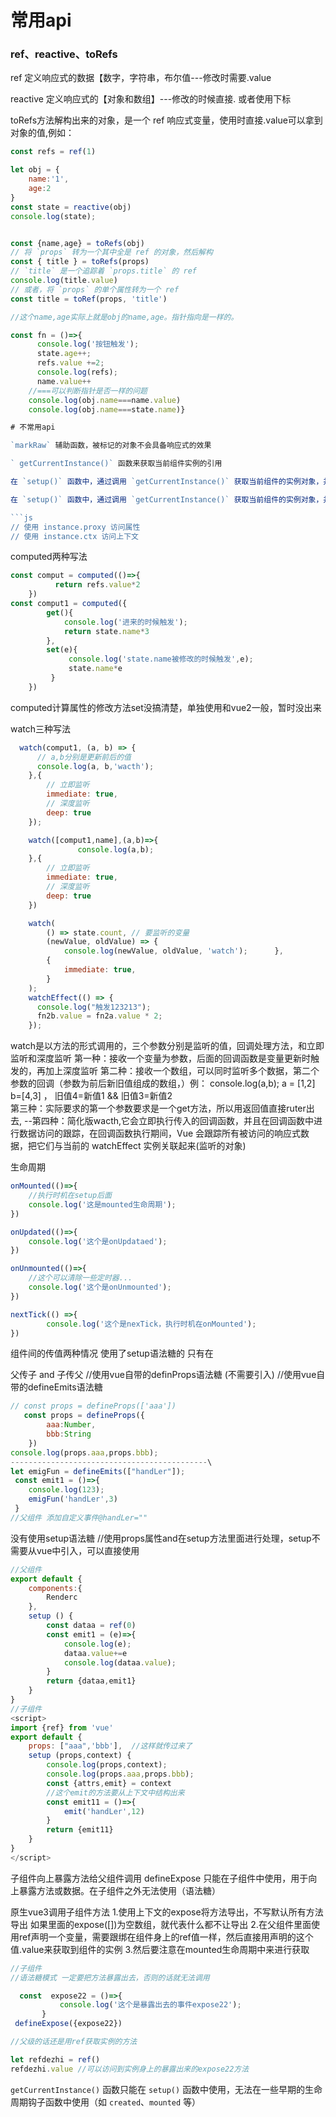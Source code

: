 # 常用api

### ref、reactive、toRefs


ref 定义响应式的数据【数字，字符串，布尔值---修改时需要.value

reactive 定义响应式的【对象和数组】---修改的时候直接.  或者使用下标

toRefs方法解构出来的对象，是一个 ref 响应式变量，使用时直接.value可以拿到对象的值,例如：

```js
const refs = ref(1)

let obj = {
    name:'1',
    age:2
}
const state = reactive(obj)
console.log(state);


const {name,age} = toRefs(obj)
// 将 `props` 转为一个其中全是 ref 的对象，然后解构
const { title } = toRefs(props)
// `title` 是一个追踪着 `props.title` 的 ref
console.log(title.value)
// 或者，将 `props` 的单个属性转为一个 ref
const title = toRef(props, 'title')

//这个name,age实际上就是obj的name,age。指针指向是一样的。

const fn = ()=>{
      console.log('按钮触发');
      state.age++; 
      refs.value +=2;
      console.log(refs);
      name.value++
    //===可以判断指针是否一样的问题
    console.log(obj.name===name.value) 						
    console.log(obj.name===state.name)}

# 不常用api

`markRaw` 辅助函数，被标记的对象不会具备响应式的效果

` getCurrentInstance()` 函数来获取当前组件实例的引用

在 `setup()` 函数中，通过调用 `getCurrentInstance()` 获取当前组件的实例对象，并将其赋值给 `instance` 变量，

在 `setup()` 函数中，通过调用 `getCurrentInstance()` 获取当前组件的实例对象，并将其赋值给 `instance` 变量在 `setup()` 函数中

```js
// 使用 instance.proxy 访问属性
// 使用 instance.ctx 访问上下文
```

computed两种写法
```js
const comput = computed(()=>{
          return refs.value*2
    })
const comput1 = computed({
        get(){
            console.log('进来的时候触发');
            return state.name*3
        },
        set(e){
             console.log('state.name被修改的时候触发',e);
             state.name*e
         }
    })
```
computed计算属性的修改方法set没搞清楚，单独使用和vue2一般，暂时没出来

watch三种写法
```js
  watch(comput1, (a, b) => {
      // a,b分别是更新前后的值
      console.log(a, b,'wacth');
    },{
        // 立即监听
        immediate: true,
        // 深度监听
        deep: true
    });

    watch([comput1,name],(a,b)=>{
               console.log(a,b);
    },{
        // 立即监听
        immediate: true,
        // 深度监听
        deep: true
    })

    watch(
        () => state.count, // 要监听的变量
        (newValue, oldValue) => {
            console.log(newValue, oldValue, 'watch');      },
        {
            immediate: true,
        }
    );
    watchEffect(() => {
      console.log("触发123213");
      fn2b.value = fn2a.value * 2;
    });

```
watch是以方法的形式调用的，三个参数分别是监听的值，回调处理方法，和立即监听和深度监听
第一种：接收一个变量为参数，后面的回调函数是变量更新时触发的，再加上深度监听
第二种：接收一个数组，可以同时监听多个数据，第二个参数的回调（参数为前后新旧值组成的数组，）例：      console.log(a,b); a = [1,2]   b=[4,3] ，
旧值4=新值1   &&    旧值3=新值2   
第三种：实际要求的第一个参数要求是一个get方法，所以用返回值直接ruter出去,
--第四种：简化版wacth,它会立即执行传入的回调函数，并且在回调函数中进行数据访问的跟踪，在回调函数执行期间，Vue 会跟踪所有被访问的响应式数据，把它们与当前的 watchEffect 实例关联起来(监听的对象)

生命周期
```js
onMounted(()=>{
    //执行时机在setup后面
    console.log('这是mounted生命周期');
})

onUpdated(()=>{
    console.log('这个是onUpdataed');
})

onUnmounted(()=>{
    //这个可以清除一些定时器...
    console.log('这个是onUnmounted');
})

nextTick(() =>{
        console.log('这个是nexTick，执行时机在onMounted');
})
```

组件间的传值两种情况
使用了setup语法糖的
只有在

父传子   and  子传父
//使用vue自带的definProps语法糖 (不需要引入)
//使用vue自带的defineEmits语法糖
```js
// const props = defineProps(['aaa'])
   const props = defineProps({
        aaa:Number,
        bbb:String
    })
console.log(props.aaa,props.bbb);
--------------------------------------------\
let emigFun = defineEmits(["handLer"]);
 const emit1 = ()=>{
    console.log(123);
    emigFun('handLer',3)
 }
//父组件 添加自定义事件@handLer=""

```
没有使用setup语法糖
//使用props属性and在setup方法里面进行处理，setup不需要从vue中引入，可以直接使用
```js
//父组件
export default {
    components:{
        Renderc
    },
    setup () {
        const dataa = ref(0)
        const emit1 = (e)=>{
            console.log(e);
            dataa.value+=e
            console.log(dataa.value);
        }
        return {dataa,emit1}
    }
}
//子组件
<script>
import {ref} from 'vue'
export default {
    props: ["aaa",'bbb'],  //这样就传过来了
    setup (props,context) {
        console.log(props,context);
        console.log(props.aaa,props.bbb);
        const {attrs,emit} = context
        //这个emit的方法要从上下文中结构出来
        const emit11 = ()=>{
            emit('handLer',12)
        }
        return {emit11}
    }
}
</script>
```
子组件向上暴露方法给父组件调用
defineExpose 只能在子组件中使用，用于向上暴露方法或数据。在子组件之外无法使用（语法糖）

原生vue3调用子组件方法
1.使用上下文的expose将方法导出，不写默认所有方法导出
如果里面的expose([])为空数组，就代表什么都不让导出
2.在父组件里面使用ref声明一个变量，需要跟绑在组件身上的ref值一样，然后直接用声明的这个值.value来获取到组件的实例
3.然后要注意在mounted生命周期中来进行获取


 ```js
//子组件
//语法糖模式 一定要把方法暴露出去，否则的话就无法调用

   const  expose22 = ()=>{
            console.log('这个是暴露出去的事件expose22');
        }
  defineExpose({expose22})  

//父级的话还是用ref获取实例的方法

let refdezhi = ref()
refdezhi.value //可以访问到实例身上的暴露出来的expose22方法
 ```
`getCurrentInstance()` 函数只能在 `setup()` 函数中使用，无法在一些早期的生命周期钩子函数中使用（如 `created`、`mounted` 等）



<!-- 国际化的使用 -->
<!-- 
vue-i18n组件
下载插件，创建一个i18n的实例，然后配置参数，参数里面的文件都是一个单独的文件，再到mian.js里面进行一个注册，，
-->

<!-- 在组件内访问插件的实例 -->
<!-- 
访问插件的实例，然后使用依赖注入的方法来实现这个需求。
app.provide('$i18n', i18n);  全局依赖------
组件内部注入（inject） const i18n = inject('$i18n'); 
 -->

<!-- 在组件内访问当前vue文件的实例 -->
<!-- 组件内访问app，直接获取到app的真实DOM-->
<!-- 需要使用实例的可以写成普通格式setup()(){} -->
<!-- 
两个参数
第一个是：获取组件外部传递过来的值
第二个有几个参数（attrs,emit,expose,slot）
context的attrs是获取没有被props接收的值，
slot会在子组件里面出现
 -->


<!-- 注意：大家不要依赖 getCurrentInstance 方法去获取组件实例来完成一些主要功能，否则在项目打包后，一定会报错的。 -->

<!-- ...结构之后的数据不是响应式的了，要用toRefs() perhaps reative()  -->